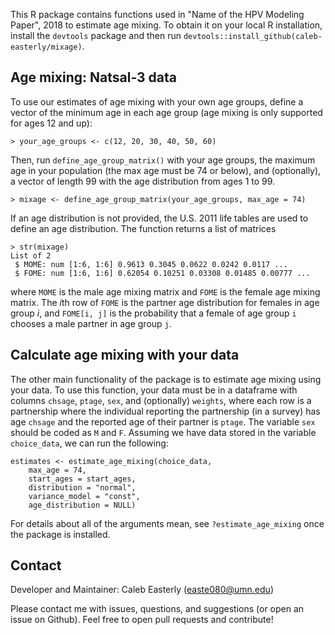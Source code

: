 This R package contains functions used in "Name of the HPV Modeling Paper", 2018 to estimate age mixing. To obtain it on your local R installation, install the `devtools` package and then run `devtools::install_github(caleb-easterly/mixage)`. 

## Age mixing: Natsal-3 data
To use our estimates of age mixing with your own age groups, define a vector of the minimum age in each age group (age mixing is only supported for ages 12 and up):
```
> your_age_groups <- c(12, 20, 30, 40, 50, 60)
```
Then, run `define_age_group_matrix()` with your age groups, the maximum age in your population (the max age must be 74 or below), and (optionally), a vector of length 99 with the age distribution from ages 1 to 99.
```
> mixage <- define_age_group_matrix(your_age_groups, max_age = 74)
```
If an age distribution is not provided, the U.S. 2011 life tables are used to define an age distribution. The function returns a list of matrices 
```
> str(mixage)
List of 2
 $ MOME: num [1:6, 1:6] 0.9613 0.3045 0.0622 0.0242 0.0117 ...
 $ FOME: num [1:6, 1:6] 0.62054 0.10251 0.03308 0.01485 0.00777 ...
```

where `MOME` is the male age mixing matrix and `FOME` is the female age mixing matrix. The $i$th row of `FOME` is the partner age distribution for females in age group $i$, and `FOME[i, j]` is the probability that a female of age group `i` chooses a male partner in age group `j`. 

## Calculate age mixing with your data

The other main functionality of the package is to estimate age mixing using your data. To use this function, your data must be in a dataframe with columns `chsage`, `ptage`, `sex`, and (optionally) `weights`, where each row is a partnership where the individual reporting the partnership (in a survey) has age `chsage` and the reported age of their partner is `ptage`. The variable `sex` should be coded as `M` and `F`. Assuming we have data stored in the variable `choice_data`, we can run the following:
```
estimates <- estimate_age_mixing(choice_data,
    max_age = 74,
    start_ages = start_ages, 
    distribution = "normal",
    variance_model = "const",
    age_distribution = NULL)
```

For details about all of the arguments mean, see `?estimate_age_mixing` once the package is installed. 


## Contact
Developer and Maintainer: Caleb Easterly (easte080@umn.edu)

Please contact me with issues, questions, and suggestions (or open an issue on Github). Feel free to open pull requests and contribute! 
